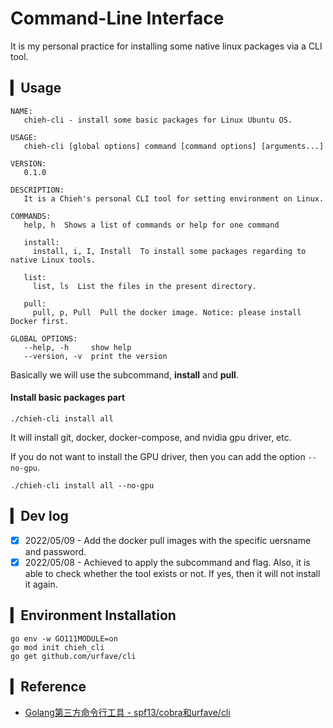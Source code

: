 # Command-Line Interface


It is my personal practice for installing some native linux packages via a CLI tool.

## ▎Usage

```
NAME:
   chieh-cli - install some basic packages for Linux Ubuntu OS.

USAGE:
   chieh-cli [global options] command [command options] [arguments...]

VERSION:
   0.1.0

DESCRIPTION:
   It is a Chieh's personal CLI tool for setting environment on Linux.

COMMANDS:
   help, h  Shows a list of commands or help for one command

   install:
     install, i, I, Install  To install some packages regarding to native Linux tools.

   list:
     list, ls  List the files in the present directory.

   pull:
     pull, p, Pull  Pull the docker image. Notice: please install Docker first.

GLOBAL OPTIONS:
   --help, -h     show help
   --version, -v  print the version
```


Basically we will use the subcommand, **install** and **pull**.

#### Install basic packages part

```
./chieh-cli install all
```

It will install git, docker, docker-compose, and nvidia gpu driver, etc.

If you do not want to install the GPU driver, then you can add the option `--no-gpu`.

```
./chieh-cli install all --no-gpu 
```

## ▎Dev log

- [x] 2022/05/09 - Add the docker pull images with the specific uersname and password.
- [x] 2022/05/08 - Achieved to apply the subcommand and flag.  Also, it is able to check whether the tool exists or not. If yes, then it will not install it again.

## ▎Environment Installation

```
go env -w GO111MODULE=on 
go mod init chieh_cli
go get github.com/urfave/cli
```

## ▎Reference

- [Golang第三方命令行工具 - spf13/cobra和urfave/cli](https://strconv.com/posts/cli/)